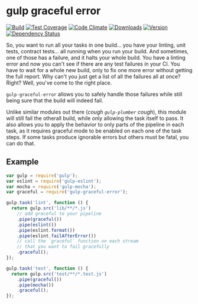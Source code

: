 # gulp graceful error

[![Build][1]][2]
[![Test Coverage][3]][4]
[![Code Climate][5]][6]
[![Downloads][7]][8]
[![Version][9]][8]
[![Dependency Status][10]][11]

[1]: https://travis-ci.org/catdad/gulp-graceful-error.svg?branch=master
[2]: https://travis-ci.org/catdad/gulp-graceful-error

[3]: https://codeclimate.com/github/catdad/gulp-graceful-error/badges/coverage.svg
[4]: https://codeclimate.com/github/catdad/gulp-graceful-error/coverage

[5]: https://codeclimate.com/github/catdad/gulp-graceful-error/badges/gpa.svg
[6]: https://codeclimate.com/github/catdad/gulp-graceful-error

[7]: https://img.shields.io/npm/dm/gulp-graceful-error.svg
[8]: https://www.npmjs.com/package/gulp-graceful-error
[9]: https://img.shields.io/npm/v/gulp-graceful-error.svg

[10]: https://david-dm.org/catdad/gulp-graceful-error.svg
[11]: https://david-dm.org/catdad/gulp-graceful-error

So, you want to run all your tasks in one build... you have your linting, unit tests, contract tests... all running when you run your build. And sometimes, one of those has a failure, and it halts your whole build. You have a linting error and now you can't see if there are any test failures in your CI. You have to wait for a whole new build, only to fix one more error without getting the full report. Why can't you just get a list of all the failures all at once? Right? Well, you've come to the right place.

`gulp-graceful-error` allows you to safely handle those failures while still being sure that the build will indeed fail.

Unlike similar modules out there (_cough `gulp-plumber` cough_), this module will still fail the otherall build, while only allowing the task itself to pass. It also allows you to apply the behavior to only parts of the pipeline in each task, as it requires graceful mode to be enabled on each one of the task steps. If some tasks produce ignorable errors but others must be fatal, you can do that.

## Example

```javascript
var gulp = require('gulp');
var eslint = require('gulp-eslint');
var mocha = require('gulp-mocha');
var graceful = require('gulp-graceful-error');

gulp.task('lint', function () {
  return gulp.src('lib/**/*.js')
    // add graceful to your pipeline
    .pipe(graceful())
    .pipe(eslint())
    .pipe(eslint.format())
    .pipe(eslint.failAfterError())
    // call the `graceful` function on each stream
    // that you want to fail gracefully
    .graceful();
});

gulp.task('test', function () {
  return gulp.src('test/**/*.test.js')
    .pipe(graceful())
    .pipe(mocha())
    .graceful();
});
```
